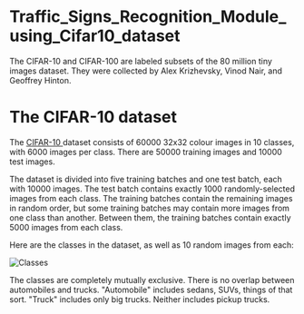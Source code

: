 # Traffic_Signs_Recognition_Module_using_Cifar10_dataset

The CIFAR-10 and CIFAR-100 are labeled subsets of the 80 million tiny images dataset. They were collected by Alex Krizhevsky, Vinod Nair, and Geoffrey Hinton.

# The CIFAR-10 dataset
The  <a href="https://www.cs.toronto.edu/~kriz/cifar.html" > CIFAR-10 </a> dataset consists of 60000 32x32 colour images in 10 classes, with 6000 images per class. There are 50000 training images and 10000 test images.

The dataset is divided into five training batches and one test batch, each with 10000 images. The test batch contains exactly 1000 randomly-selected images from each class. The training batches contain the remaining images in random order, but some training batches may contain more images from one class than another. Between them, the training batches contain exactly 5000 images from each class.


Here are the classes in the dataset, as well as 10 random images from each:

<img src="cifar-10-sample/automobile2.png"  title="Classes">


The classes are completely mutually exclusive. There is no overlap between automobiles and trucks. "Automobile" includes sedans, SUVs, things of that sort. "Truck" includes only big trucks. Neither includes pickup trucks.
